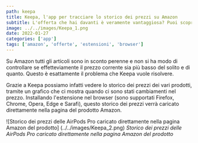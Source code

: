 ```yaml
---
path: keepa
title: Keepa, l'app per tracciare lo storico dei prezzi su Amazon
subtitle: L'offerta che hai davanti è veramente vantaggiosa? Puoi scoprirlo grazie a questa estensione del browser.
image: ../../images/Keepa_1.png
date: 2022-01-27
categories: ['app']
tags: ['amazon', 'offerte', 'estensioni', 'browser']
---
```


Su Amazon tutti gli articoli sono in sconto perenne e non si ha modo di controllare se effetteviamente il prezzo corrente sia più basso del solito e di quanto. Questo è esattamente il problema che Keepa vuole risolvere.

Grazie a Keepa possiamo infatti vedere lo storico dei prezzi dei vari prodotti, tramite un grafico che ci mostra quando ci sono stati cambiamenti nel prezzo. Installando l'estensione nel browser (sono supportati Firefox, Chrome, Opera, Edge e Sarafi), questo storico dei prezzi verrà caricato direttamente nella pagina del prodotto Amazon.


![Storico dei prezzi delle AirPods Pro caricato direttamente nella pagina Amazon del prodotto] (../../images/Keepa_2.png)
*Storico dei prezzi delle AirPods Pro caricato direttamente nella pagina Amazon del prodotto*